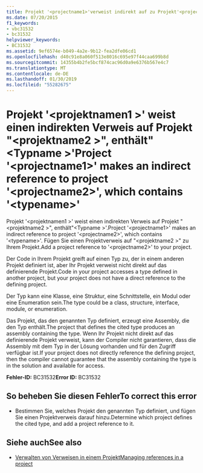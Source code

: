 ```yaml
---
title: Projekt '<projectname1>'verweist indirekt auf zu Projekt'<projectname2>", enthält"<typename>"
ms.date: 07/20/2015
f1_keywords:
- vbc31532
- bc31532
helpviewer_keywords:
- BC31532
ms.assetid: 9ef6574e-b049-4a2e-9b12-fea2dfe06cd1
ms.openlocfilehash: d40c91e8a060f513e8016c695e97f44caa699b8d
ms.sourcegitcommit: 14355b4b2fe5bcf874cac96d0a9e6376b567e4c7
ms.translationtype: MT
ms.contentlocale: de-DE
ms.lasthandoff: 01/30/2019
ms.locfileid: "55282675"
---
```

# <a name="project-projectname1-makes-an-indirect-reference-to-project-projectname2-which-contains-typename"></a><span data-ttu-id="7e15a-102">Projekt '\<projektnamen1 >' weist einen indirekten Verweis auf Projekt "\<projektname2 >", enthält"\<Typname >'</span><span class="sxs-lookup"><span data-stu-id="7e15a-102">Project '\<projectname1>' makes an indirect reference to project '\<projectname2>', which contains '\<typename>'</span></span>
<span data-ttu-id="7e15a-103">Projekt '\<projektnamen1 >' weist einen indirekten Verweis auf Projekt "\<projektname2 >", enthält"\<Typname >'.</span><span class="sxs-lookup"><span data-stu-id="7e15a-103">Project '\<projectname1>' makes an indirect reference to project '\<projectname2>', which contains '\<typename>'.</span></span> <span data-ttu-id="7e15a-104">Fügen Sie einen Projektverweis auf "\<projektname2 >" zu Ihrem Projekt.</span><span class="sxs-lookup"><span data-stu-id="7e15a-104">Add a project reference to '\<projectname2>' to your project.</span></span>  
  
 <span data-ttu-id="7e15a-105">Der Code in Ihrem Projekt greift auf einen Typ zu, der in einem anderen Projekt definiert ist, aber Ihr Projekt verweist nicht direkt auf das definierende Projekt.</span><span class="sxs-lookup"><span data-stu-id="7e15a-105">Code in your project accesses a type defined in another project, but your project does not have a direct reference to the defining project.</span></span>  
  
 <span data-ttu-id="7e15a-106">Der Typ kann eine Klasse, eine Struktur, eine Schnittstelle, ein Modul oder eine Enumeration sein.</span><span class="sxs-lookup"><span data-stu-id="7e15a-106">The type could be a class, structure, interface, module, or enumeration.</span></span>  
  
 <span data-ttu-id="7e15a-107">Das Projekt, das den genannten Typ definiert, erzeugt eine Assembly, die den Typ enthält.</span><span class="sxs-lookup"><span data-stu-id="7e15a-107">The project that defines the cited type produces an assembly containing the type.</span></span> <span data-ttu-id="7e15a-108">Wenn Ihr Projekt nicht direkt auf das definierende Projekt verweist, kann der Compiler nicht garantieren, dass die Assembly mit dem Typ in der Lösung vorhanden und für den Zugriff verfügbar ist.</span><span class="sxs-lookup"><span data-stu-id="7e15a-108">If your project does not directly reference the defining project, then the compiler cannot guarantee that the assembly containing the type is in the solution and available for access.</span></span>  
  
 <span data-ttu-id="7e15a-109">**Fehler-ID:** BC31532</span><span class="sxs-lookup"><span data-stu-id="7e15a-109">**Error ID:** BC31532</span></span>  
  
## <a name="to-correct-this-error"></a><span data-ttu-id="7e15a-110">So beheben Sie diesen Fehler</span><span class="sxs-lookup"><span data-stu-id="7e15a-110">To correct this error</span></span>  
  
-   <span data-ttu-id="7e15a-111">Bestimmen Sie, welches Projekt den genannten Typ definiert, und fügen Sie einen Projektverweis darauf hinzu.</span><span class="sxs-lookup"><span data-stu-id="7e15a-111">Determine which project defines the cited type, and add a project reference to it.</span></span>  
  
## <a name="see-also"></a><span data-ttu-id="7e15a-112">Siehe auch</span><span class="sxs-lookup"><span data-stu-id="7e15a-112">See also</span></span>
- [<span data-ttu-id="7e15a-113">Verwalten von Verweisen in einem Projekt</span><span class="sxs-lookup"><span data-stu-id="7e15a-113">Managing references in a project</span></span>](/visualstudio/ide/managing-references-in-a-project)



